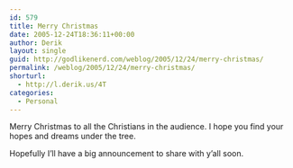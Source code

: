 ```yaml
---
id: 579
title: Merry Christmas
date: 2005-12-24T18:36:11+00:00
author: Derik
layout: single
guid: http://godlikenerd.com/weblog/2005/12/24/merry-christmas/
permalink: /weblog/2005/12/24/merry-christmas/
shorturl:
  - http://l.derik.us/4T
categories:
  - Personal
---
```

Merry Christmas to all the Christians in the audience. I hope you find your hopes and dreams under the tree.

Hopefully I&#8217;ll have a big announcement to share with y&#8217;all soon.